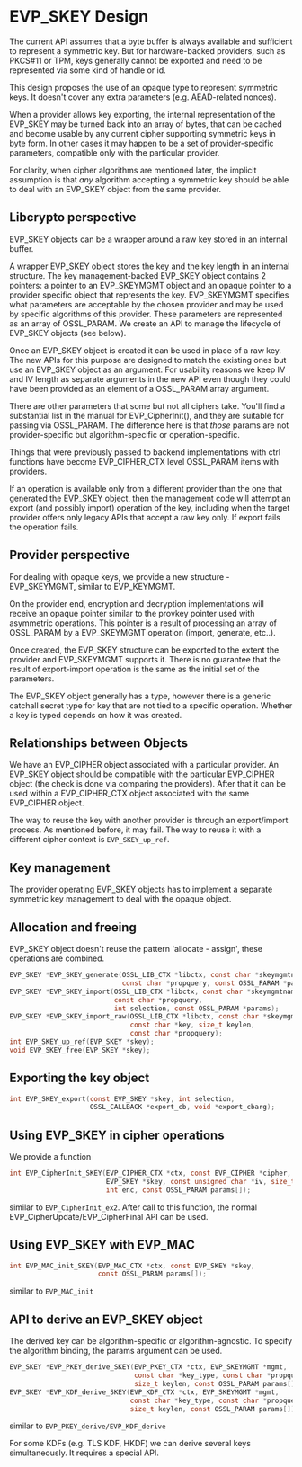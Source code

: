 EVP_SKEY Design
===============

The current API assumes that a byte buffer is always available and sufficient
to represent a symmetric key. But for hardware-backed providers, such as
PKCS#11 or TPM, keys generally cannot be exported and need to be represented
via some kind of handle or id.

This design proposes the use of an opaque type to represent symmetric keys. It
doesn't cover any extra parameters (e.g. AEAD-related nonces).

When a provider allows key exporting, the internal representation of the
EVP_SKEY may be turned back into an array of bytes, that can be cached and
become usable by any current cipher supporting symmetric keys in byte form.
In other cases it may happen to be a set of provider-specific parameters,
compatible only with the particular provider.

For clarity, when cipher algorithms are mentioned later, the implicit
assumption is that *any* algorithm accepting a symmetric key should be able
to deal with an EVP_SKEY object from the same provider.

Libcrypto perspective
---------------------

EVP_SKEY objects can be a wrapper around a raw key stored in an internal buffer.

A wrapper EVP_SKEY object stores the key and the key length in an internal
structure. The key management-backed EVP_SKEY object contains 2 pointers: a
pointer to an EVP_SKEYMGMT object and an opaque pointer to a provider specific
object that represents the key.
EVP_SKEYMGMT specifies what parameters are acceptable by the chosen provider and
may be used by specific algorithms of this provider. These parameters are
represented as an array of OSSL_PARAM. We create an API to manage the lifecycle
of EVP_SKEY objects (see below).

Once an EVP_SKEY object is created it can be used in place of a raw key.
The new APIs for this purpose are designed to match the existing ones but use
an EVP_SKEY object as an argument. For usability reasons we keep IV and IV length
as separate arguments in the new API even though they could have been provided as
an element of a OSSL_PARAM array argument.

There are other parameters that some but not all ciphers take. You'll find a
substantial list in the manual for EVP_CipherInit(), and they are suitable for
passing via OSSL_PARAM. The difference here is that *those* params are not
provider-specific but algorithm-specific or operation-specific.

Things that were previously passed to backend implementations with ctrl
functions have become EVP_CIPHER_CTX level OSSL_PARAM items with providers.

If an operation is available only from a different provider than the one that
generated the EVP_SKEY object, then the management code will attempt an export
(and possibly import) operation of the key, including when the target provider
offers only legacy APIs that accept a raw key only. If export fails the
operation fails.

Provider perspective
--------------------

For dealing with opaque keys, we provide a new structure - EVP_SKEYMGMT,
similar to EVP_KEYMGMT.

On the provider end, encryption and decryption implementations will receive an
opaque pointer similar to the provkey pointer used with asymmetric operations.
This pointer is a result of processing an array of OSSL_PARAM by a EVP_SKEYMGMT
operation (import, generate, etc..).

Once created, the EVP_SKEY structure can be exported to the extent the provider
and EVP_SKEYMGMT supports it. There is no guarantee that the result
of export-import operation is the same as the initial set of the parameters.

The EVP_SKEY object generally has a type, however there is a generic catchall
secret type for key that are not tied to a specific operation. Whether a key
is typed depends on how it was created.

Relationships between Objects
-----------------------------

We have an EVP_CIPHER object associated with a particular provider. An EVP_SKEY
object should be compatible with the particular EVP_CIPHER object (the check is
done via comparing the providers). After that it can be used within a
EVP_CIPHER_CTX object associated with the same EVP_CIPHER object.

The way to reuse the key with another provider is through an export/import
process. As mentioned before, it may fail. The way to reuse it with a different
cipher context is `EVP_SKEY_up_ref`.

Key management
--------------

The provider operating EVP_SKEY objects has to implement a separate symmetric
key management to deal with the opaque object.

Allocation and freeing
----------------------

EVP_SKEY object doesn't reuse the pattern 'allocate - assign', these operations
are combined.

```C
EVP_SKEY *EVP_SKEY_generate(OSSL_LIB_CTX *libctx, const char *skeymgmtname,
                            const char *propquery, const OSSL_PARAM *params);
EVP_SKEY *EVP_SKEY_import(OSSL_LIB_CTX *libctx, const char *skeymgmtname,
                          const char *propquery,
                          int selection, const OSSL_PARAM *params);
EVP_SKEY *EVP_SKEY_import_raw(OSSL_LIB_CTX *libctx, const char *skeymgmtname,
                              const char *key, size_t keylen,
                              const char *propquery);
int EVP_SKEY_up_ref(EVP_SKEY *skey);
void EVP_SKEY_free(EVP_SKEY *skey);
```

Exporting the key object
------------------------

```C
int EVP_SKEY_export(const EVP_SKEY *skey, int selection,
                    OSSL_CALLBACK *export_cb, void *export_cbarg);
```

Using EVP_SKEY in cipher operations
-----------------------------------

We provide a function

```C
int EVP_CipherInit_SKEY(EVP_CIPHER_CTX *ctx, const EVP_CIPHER *cipher,
                        EVP_SKEY *skey, const unsigned char *iv, size_t iv_len,
                        int enc, const OSSL_PARAM params[]);
```

similar to `EVP_CipherInit_ex2`. After call to this function, the normal
EVP_CipherUpdate/EVP_CipherFinal API can be used.

Using EVP_SKEY with EVP_MAC
---------------------------

```C
int EVP_MAC_init_SKEY(EVP_MAC_CTX *ctx, const EVP_SKEY *skey,
                      const OSSL_PARAM params[]);
```

similar to `EVP_MAC_init`

API to derive an EVP_SKEY object
--------------------------------

The derived key can be algorithm-specific or algorithm-agnostic. To specify the
algorithm binding, the params argument can be used.

```C
EVP_SKEY *EVP_PKEY_derive_SKEY(EVP_PKEY_CTX *ctx, EVP_SKEYMGMT *mgmt,
                               const char *key_type, const char *propquery,
                               size_t keylen, const OSSL_PARAM params[]);
EVP_SKEY *EVP_KDF_derive_SKEY(EVP_KDF_CTX *ctx, EVP_SKEYMGMT *mgmt,
                              const char *key_type, const char *propquery,
                              size_t keylen, const OSSL_PARAM params[]);
```

similar to `EVP_PKEY_derive/EVP_KDF_derive`

For some KDFs (e.g. TLS KDF, HKDF) we can derive several keys simultaneously.
It requires a special API.
